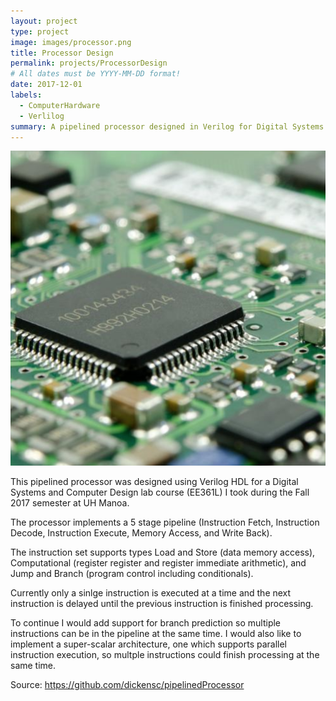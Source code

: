 ```yaml
---
layout: project
type: project
image: images/processor.png
title: Processor Design
permalink: projects/ProcessorDesign
# All dates must be YYYY-MM-DD format!
date: 2017-12-01
labels:
  - ComputerHardware
  - Verlilog
summary: A pipelined processor designed in Verilog for Digital Systems and Computer Design Course (EE361).
---
```


<img class="ui medium right floated rounded image" src="../images/processor.png">

This pipelined processor was designed using Verilog HDL for a Digital Systems and Computer Design lab course (EE361L) I took during the Fall 2017 semester at UH Manoa. 

The processor implements a 5 stage pipeline (Instruction Fetch, Instruction Decode, Instruction Execute, Memory Access, and Write Back).

The instruction set supports types Load and Store (data memory access), Computational (register register and register immediate arithmetic), and Jump and Branch (program control including conditionals).

Currently only a sinlge instruction is executed at a time and the next instruction is delayed until the previous instruction is finished processing. 

To continue I would add support for branch prediction so multiple instructions can be in the pipeline at the same time. I would also like to implement a super-scalar architecture, one which supports parallel instruction execution, so multple instructions could finish processing at the same time.
 
Source: <a href="">https://github.com/dickensc/pipelinedProcessor</a>
